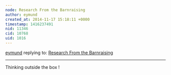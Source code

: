 ```yaml
---
node: Research From the Barnraising
author: eymund
created_at: 2014-11-17 15:18:11 +0000
timestamp: 1416237491
nid: 11346
cid: 10768
uid: 1016
---
```




[eymund](../profile/eymund) replying to: [Research From the Barnraising](../notes/kanarinka/11-17-2014/research-from-the-barnraising)

----
Thinking outside the box !